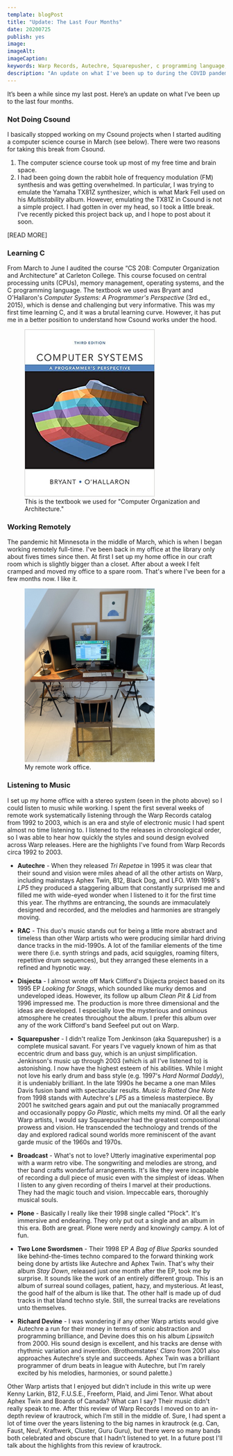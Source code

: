 ```yaml
---
template: blogPost
title: "Update: The Last Four Months"
date: 20200725
publish: yes
image:
imageAlt:
imageCaption:
keywords: Warp Records, Autechre, Squarepusher, c programming language, krautrock
description: "An update on what I've been up to during the COVID pandemic."
---
```

It’s been a while since my last post. Here’s an update on what I’ve been up to the last four months.

### Not Doing Csound

I basically stopped working on my Csound projects when I started auditing a computer science course in March (see below). There were two reasons for taking this break from Csound.

1.  The computer science course took up most of my free time and brain space.
2.  I had been going down the rabbit hole of frequency modulation (FM) synthesis and was getting overwhelmed. In particular, I was trying to emulate the Yamaha TX81Z synthesizer, which is what Mark Fell used on his _Multistability_ album. However, emulating the TX81Z in Csound is not a simple project. I had gotten in over my head, so I took a little break. I've recently picked this project back up, and I hope to post about it soon.

[READ MORE]

### Learning C

From March to June I audited the course “CS 208: Computer Organization and Architecture” at Carleton College. This course focused on central processing units (CPUs), memory management, operating systems, and the C programming language. The textbook we used was Bryant and O'Hallaron's _Computer Systems: A Programmer's Perspective_ (3rd ed., 2015), which is dense and challenging but very informative. This was my first time learning C, and it was a brutal learning curve. However, it has put me in a better position to understand how Csound works under the hood.

<figure><img style="width:300px;" src="/images/byrant_ohallaron_cspp_2015.jpg" alt="Byrant Ohallaron Computer Systems">
<figcaption>This is the textbook we used for "Computer Organization and Architecture."</figcaption>
</figure>

### Working Remotely

The pandemic hit Minnesota in the middle of March, which is when I began working remotely full-time. I've been back in my office at the library only about fives times since then. At first I set up my home office in our craft room which is slightly bigger than a closet. After about a week I felt cramped and moved my office to a spare room. That's where I've been for a few months now. I like it.

<figure><img style="width:300px;" src="/images/remote_work_office.jpg" alt="Remote work office">
<figcaption>My remote work office.</figcaption>
</figure>

### Listening to Music

I set up my home office with a stereo system (seen in the photo above) so I could listen to music while working. I spent the first several weeks of remote work systematically listening through the Warp Records catalog from 1992 to 2003, which is an era and style of electronic music I had spent almost no time listening to. I listened to the releases in chronological order, so I was able to hear how quickly the styles and sound design evolved across Warp releases. Here are the highlights I've found from Warp Records circa 1992 to 2003.

*   **Autechre** - When they released _Tri Repetae_ in 1995 it was clear that their sound and vision were miles ahead of all the other artists on Warp, including mainstays Aphex Twin, B12, Black Dog, and LFO. With 1998's _LP5_ they produced a staggering album that constantly surprised me and filled me with wide-eyed wonder when I listened to it for the first time this year. The rhythms are entrancing, the sounds are immaculately designed and recorded, and the melodies and harmonies are strangely moving.  
      
    
*   **RAC** \- This duo's music stands out for being a little more abstract and timeless than other Warp artists who were producing similar hard driving dance tracks in the mid-1990s. A lot of the familiar elements of the time were there (i.e. synth strings and pads, acid squiggles, roaming filters, repetitive drum sequences), but they arranged these elements in a refined and hypnotic way.  
      
    
*   **Disjecta** \- I almost wrote off Mark Clifford's Disjecta project based on its 1995 EP _Looking for Snags_, which sounded like murky demos and undeveloped ideas. However, its follow up album _Clean Pit & Lid_ from 1996 impressed me. The production is more three dimensional and the ideas are developed. I especially love the mysterious and ominous atmosphere he creates throughout the album. I prefer this album over any of the work Clifford's band Seefeel put out on Warp.  
      
    
*   **Squarepusher** - I didn't realize Tom Jenkinson (aka Squarepusher) is a complete musical savant. For years I've vaguely known of him as that eccentric drum and bass guy, which is an unjust simplification. Jenkinson's music up through 2003 (which is all I've listened to) is astonishing. I now have the highest esteem of his abilities. While I might not love his early drum and bass style (e.g. 1997's _Hard Normal Daddy_), it is undeniably brilliant. In the late 1990s he became a one man Miles Davis fusion band with spectacular results. _Music Is Rotted One Note_ from 1998 stands with Autechre's _LP5_ as a timeless masterpiece. By 2001 he switched gears again and put out the maniacally programmed and occasionally poppy _Go Plastic_, which melts my mind. Of all the early Warp artists, I would say Squarepusher had the greatest compositional prowess and vision. He transcended the technology and trends of the day and explored radical sound worlds more reminiscent of the avant garde music of the 1960s and 1970s.  
      
    
*   **Broadcast** \- What's not to love? Utterly imaginative experimental pop with a warm retro vibe. The songwriting and melodies are strong, and ther band crafts wonderful arrangements. It's like they were incapable of recording a dull piece of music even with the simplest of ideas. When I listen to any given recording of theirs I marvel at their productions. They had the magic touch and vision. Impeccable ears, thoroughly musical souls.  
      
    
*   **Plone** - Basically I really like their 1998 single called "Plock". It's immersive and endearing. They only put out a single and an album in this era. Both are great. Plone were nerdy and knowingly campy. A lot of fun.  
      
    
*   **Two Lone Swordsmen** \- Their 1998 EP _A Bag of Blue Sparks_ sounded like behind-the-times techno compared to the forward thinking work being done by artists like Autechre and Aphex Twin. That's why their album _Stay Down_, released just one month after the EP, took me by surprise. It sounds like the work of an entirely different group. This is an album of surreal sound collages, patient, hazy, and mysterious. At least, the good half of the album is like that. The other half is made up of dud tracks in that bland techno style. Still, the surreal tracks are revelations unto themselves.  
      
    
*   **Richard Devine** \- I was wondering if any other Warp artists would give Autechre a run for their money in terms of sonic abstraction and programming brilliance, and Devine does this on his album _Lipswitch_ from 2000. His sound design is excellent, and his tracks are dense with rhythmic variation and invention. (Brothomstates' _Claro_ from 2001 also approaches Autechre's style and succeeds. Aphex Twin was a brilliant programmer of drum beats in league with Autechre, but I'm rarely excited by his melodies, harmonies, or sound palette.)

Other Warp artists that I enjoyed but didn't include in this write up were Kenny Larkin, B12, F.U.S.E., Freeform, Plaid, and Jimi Tenor. What about Aphex Twin and Boards of Canada? What can I say? Their music didn't really speak to me. After this review of Warp Records I moved on to an in-depth review of krautrock, which I’m still in the middle of. Sure, I had spent a lot of time over the years listening to the big names in krautrock (e.g. Can, Faust, Neu!, Kraftwerk, Cluster, Guru Guru), but there were so many bands both celebrated and obscure that I hadn’t listened to yet. In a future post I'll talk about the highlights from this review of krautrock.